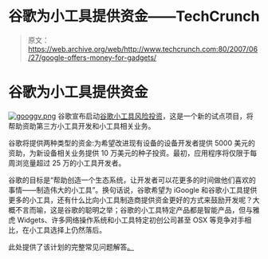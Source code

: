 # 谷歌为小工具提供资金——TechCrunch

> 原文：<https://web.archive.org/web/http://www.techcrunch.com:80/2007/06/27/google-offers-money-for-gadgets/>

# 谷歌为小工具提供资金

[![googgv.png](img/fffb7b3e961144f349f6609d657687f4.png)](https://web.archive.org/web/20220516083701/http://www.google.com/gadgetventures/) 谷歌宣布启动[谷歌小工具风险投资](https://web.archive.org/web/20220516083701/http://www.google.com/gadgetventures/)，这是一个新的试点项目，将帮助资助第三方小工具开发和小工具相关业务。

谷歌将提供两种类型的资金:为希望改进现有设备的设备开发者提供 5000 美元的资助，为新设备相关业务提供 10 万美元的种子投资。最初，应用程序将仅限于每周浏览量超过 25 万的小工具开发者。

谷歌的目标是“帮助创造一个生态系统，让开发者可以花更多的时间做他们喜欢的事情——制造伟大的小工具”。换句话说，谷歌希望为 iGoogle 和谷歌小工具提供更多的小工具，还有什么比向小工具制造商提供资金更好的方式来鼓励开发呢？大概不言而喻，这是谷歌的聪明之举；谷歌的小工具特定产品都是智能产品，但与雅虎 Widgets、许多网络操作系统和小工具特定初创公司甚至 OSX 等竞争对手相比，在小工具选择上仍然落后。

此处提供了该计划的完整常见问题解答[。](https://web.archive.org/web/20220516083701/http://www.google.com/gadgetventures/faq.html)